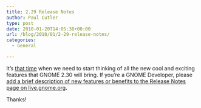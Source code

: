 ```yaml
---
title: 2.29 Release Notes
author: Paul Cutler
type: post
date: 2010-01-20T14:05:38+00:00
url: /blog/2010/01/2-29-release-notes/
categories:
  - General

---
```

It&#8217;s [that time][1] when we need to start thinking of all the new cool and exciting features that GNOME 2.30 will bring. If you&#8217;re a GNOME Developer, please [add a brief description of new features or benefits to the Release Notes page on live.gnome.org][2].

Thanks!

 [1]: http://mail.gnome.org/archives/desktop-devel-list/2010-January/msg00073.html
 [2]: http://live.gnome.org/TwoPointTwentynine/ReleaseNotes